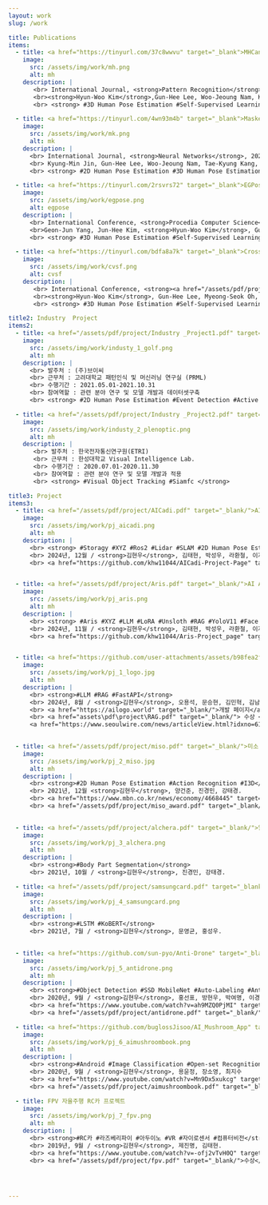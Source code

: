 ```yaml
---
layout: work
slug: /work

title: Publications
items:
  - title: <a href="https://tinyurl.com/37c8wwvu" target="_blank">MHCanonNet Multi-Hypothesis Canonical Lifting Network for Self-supervised 3D Human Pose Estimation in the wild Video</a>
    image:
      src: /assets/img/work/mh.png
      alt: mh
    description: |  
       <br> International Journal, <strong>Pattern Recognition</strong>, 2024.
       <br><strong>Hyun-Woo Kim</strong>,Gun-Hee Lee, Woo-Jeoung Nam, Kyung-Min Jin, Tae-Kyung Kang, Geon-Jun Yang, and Seong-Whan Lee.  
       <br> <strong> #3D Human Pose Estimation #Self-Supervised Learning #Multi-Camera Calibration #Transformer</strong>

  - title: <a href="https://tinyurl.com/4wn93m4b" target="_blank">Masked Kinematic Continuity-aware Hierarchical Attention Network for pose estimation in videos</a>
    image:
      src: /assets/img/work/mk.png
      alt: mk
    description: |  
      <br> International Journal, <strong>Neural Networks</strong>, 2024.
      <br> Kyung-Min Jin, Gun-Hee Lee, Woo-Jeoung Nam, Tae-Kyung Kang, <strong>Hyun-Woo Kim</strong>,and Seong-Whan Lee.
      <br> <strong> #2D Human Pose Estimation #3D Human Pose Estimation #body mesh recovery #Refined Model</strong>

  - title: <a href="https://tinyurl.com/2rsvrs72" target="_blank">EGPose Explicit and Geometric Self-Supervision for 3D Human Pose Estimation</a>
    image:
      src: /assets/img/work/egpose.png
      alt: egpose
    description: |  
      <br> International Conference, <strong>Procedia Computer Science</strong>, 2023.
      <br>Geon-Jun Yang, Jun-Hee Kim, <strong>Hyun-Woo Kim</strong>, Gun-Hee Lee and Seong-Whan Lee.  
      <br> <strong> #3D Human Pose Estimation #Self-Supervised Learning #Multi-Camera Calibration</strong>

  - title: <a href="https://tinyurl.com/bdfa8a7k" target="_blank">Cross-view self-fusion for self-supervised 3d human pose estimation in the wild</a>
    image:
      src: /assets/img/work/cvsf.png
      alt: cvsf
    description: |  
       <br> International Conference, <strong><a href="/assets/pdf/project/ACCV_298_Poster.pdf">Asian Conference on Computer Vision(ACCV)</a></strong>, 2022.
       <br><strong>Hyun-Woo Kim</strong>, Gun-Hee Lee, Myeong-Seok Oh, and Seong-Whan Lee.  
       <br> <strong> #3D Human Pose Estimation #Self-Supervised Learning #Multi-Camera Calibration</strong>

title2: Industry  Project
items2:
  - title: <a href="/assets/pdf/project/Industry _Project1.pdf" target="_blank/"> 골프 트레이닝을 위한 인공지능 기반 골프 스윙 분석 알고리즘 개발 </a>
    image:
      src: /assets/img/work/industy_1_golf.png
      alt: mh
    description: |  
      <br> 발주처 : (주)브이씨 
      <br> 근무처 : 고려대학교 패턴인식 및 머신러닝 연구실 (PRML)
      <br> 수행기간 : 2021.05.01-2021.10.31
      <br> 참여역할 : 관련 분야 연구 및 모델 개발과 데이터셋구축
      <br> <strong> #2D Human Pose Estimation #Event Detection #Active Learning #Auto-Labeling</strong>

  - title: <a href="/assets/pdf/project/Industry _Project2.pdf" target="_blank/"> 중대형 공간용 초고해상도 비정형 플렌옵틱 동영상 저작/재생 플랫폼 기술 개발 </a>
    image:
      src: /assets/img/work/industy_2_plenoptic.png
      alt: mh 
    description: |  
       <br> 발주처 : 한국전자통신연구원(ETRI)
       <br> 근무처 : 한성대학교 Visual Intelligence Lab.
       <br> 수행기간 : 2020.07.01-2020.11.30
       <br> 참여역할 : 관련 분야 연구 및 모델 개발과 적용
       <br> <strong> #Visual Object Tracking #Siamfc </strong>

title3: Project
items3:
  - title: <a href="/assets/pdf/project/AICadi.pdf" target="_blank/">AI CADI:모바일 로봇과 AI를 활용한 캐디 로봇</a>
    image:
      src: /assets/img/work/pj_aicadi.png
      alt: mh
    description: | 
      <br> <strong> #Storagy #XYZ #Ros2 #Lidar #SLAM #2D Human Pose Estimation #3D Human Pose Estimation #Event Detection #SAM2 #Depth-Anything #FastAPI</strong>
      <br> 2024년, 12월 / <strong>김현우</strong>, 김태현, 박성우, 라환철, 이지헌.
      <br> <a href="https://github.com/khw11044/AICadi-Project-Page" target="_blank/">시연영상</a>


  - title: <a href="/assets/pdf/project/Aris.pdf" target="_blank/">AI Agent:고객 기반 맞춤형 RAG활용 AI 접수원 </a>
    image:
      src: /assets/img/work/pj_aris.png
      alt: mh
    description: | 
      <br> <strong> #Aris #XYZ #LLM #LoRA #Unsloth #RAG #YoloV11 #Face Recognition #Image Retriver #HuggingFace #Whisper #FastAPI</strong>
      <br> 2024년, 11월 / <strong>김현우</strong>, 김태현, 박성우, 라환철, 이지헌.
      <br> <a href="https://github.com/khw11044/Aris-Project_page" target="_blank/">시연영상</a>


  - title: <a href="https://github.com/user-attachments/assets/b98fea2f-0fa8-40b8-a22d-b571db583a0d" target="_blank/">LoGo 해외로 Go!, 해외진출에 어려움을 겪는 기업을 위한 통합 정보 제공 서비스 </a>
    image:
      src: /assets/img/work/pj_1_logo.jpg
      alt: mh
    description: | 
      <br> <strong>#LLM #RAG #FastAPI</strong>
      <br> 2024년, 8월 / <strong>김현우</strong>, 오용석, 문승현, 김민혁, 김남형, 이종은, 문영은.    
      <br> <a href="https://ailogo.world" target="_blank/">개발 페이지</a>
      <br> <a href="assets\pdf\project\RAG.pdf" target="_blank/"> 수상 </a> ,
      <a href="https://www.seoulwire.com/news/articleView.html?idxno=618142" target="_blank/"> KOTRA 공모전 우수상 수상 기사보기 </a>
       

  - title: <a href="/assets/pdf/project/miso.pdf" target="_blank/">미소 인공지능 모델 개발 챌린지 - 영유아 행동 영상 부문 - 대상 수상</a>
    image:
      src: /assets/img/work/pj_2_miso.jpg
      alt: mh 
    description: |  
      <br> <strong>#2D Human Pose Estimation #Action Recognition #I3D</strong>
      <br> 2021년, 12월 <strong>김현우</strong>, 양건준, 진경민, 강태경. 
      <br> <a href="https://www.mbn.co.kr/news/economy/4668445" target="_blank/">관련 기사</a>
      <br> <a href="/assets/pdf/project/miso_award.pdf" target="_blank/">수상</a>
       

  - title: <a href="/assets/pdf/project/alchera.pdf" target="_blank/">알체라 눈바디 AI Challenge - 참가</a>
    image:
      src: /assets/img/work/pj_3_alchera.png
      alt: mh 
    description: |  
      <br> <strong>#Body Part Segmentation</strong>
      <br> 2021년, 10월 / <strong>김현우</strong>, 진경민, 강태경.

  - title: <a href="/assets/pdf/project/samsungcard.pdf" target="_blank/">제2회 삼성카드 데이터 분석 & 아이디어 공모전 - 참가</a>
    image:
      src: /assets/img/work/pj_4_samsungcard.png
      alt: mh 
    description: |  
      <br> <strong>#LSTM #KoBERT</strong>
      <br> 2021년, 7월 / <strong>김현우</strong>, 문영균, 홍성우.
       

  - title: <a href="https://github.com/sun-pyo/Anti-Drone" target="_blank/">안티드론로봇 프로젝트</a>
    image:
      src: /assets/img/work/pj_5_antidrone.png
      alt: mh 
    description: |  
      <br> <strong>#Object Detection #SSD MobileNet #Auto-Labeling #AntiDroneRobot #Flask #Android #RaspberryPi</strong>
      <br> 2020년, 9월 / <strong>김현우</strong>, 홍선표, 방현우, 박여명, 이경찬. 
      <br> <a href="https://www.youtube.com/watch?v=ah9MZQ0PjMI" target="_blank/">시연 영상</a>
      <br> <a href="/assets/pdf/project/antidrone.pdf" target="_blank/">수상</a>

  - title: <a href="https://github.com/buglossJisoo/AI_Mushroom_App" target="_blank/">AI 버섯도감 어플</a>
    image:
      src: /assets/img/work/pj_6_aimushroombook.png
      alt: mh 
    description: |  
      <br> <strong>#Android #Image Classification #Open-set Recognition #Firebase</strong>
      <br> 2020년, 9월 / <strong>김현우</strong>, 용윤정, 장소영, 최지수
      <br> <a href="https://www.youtube.com/watch?v=Mn9Dx5xukcg" target="_blank/">시연 영상</a>
      <br> <a href="/assets/pdf/project/aimushroombook.pdf" target="_blank/">수상</a>

  - title: FPV 자율주행 RC카 프로젝트
    image:
      src: /assets/img/work/pj_7_fpv.png
      alt: mh 
    description: |  
      <br> <strong>#RC카 #라즈베리파이 #아두이노 #VR #자이로센서 #컴퓨터비전</strong>
      <br> 2019년, 9월 / <strong>김현우</strong>, 제진명, 김태현.  
      <br> <a href="https://www.youtube.com/watch?v=-ofj2vTvH0Q" target="_blank/">시연 영상</a>
      <br> <a href="/assets/pdf/project/fpv.pdf" target="_blank/">수상</a>




---
```

<br />
<br />
